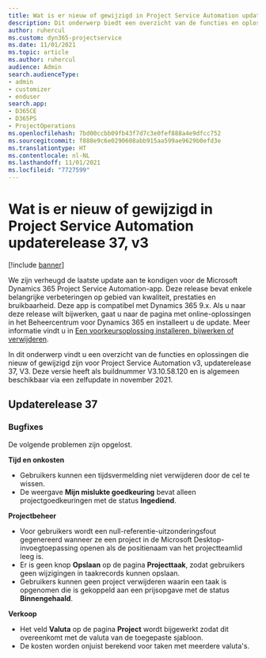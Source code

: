 ```yaml
---
title: Wat is er nieuw of gewijzigd in Project Service Automation updaterelease 37, v3
description: Dit onderwerp biedt een overzicht van de functies en oplossingen die beschikbaar zijn in Update-versie 37, V3 van Microsoft Dynamics 365 Project Service Automation.
author: ruhercul
ms.custom: dyn365-projectservice
ms.date: 11/01/2021
ms.topic: article
ms.author: ruhercul
audience: Admin
search.audienceType:
- admin
- customizer
- enduser
search.app:
- D365CE
- D365PS
- ProjectOperations
ms.openlocfilehash: 7bd00ccbb09fb43f7d7c3e0fef888a4e9dfcc752
ms.sourcegitcommit: f888e9c6e0290608abb915aa599ae9629b0efd3e
ms.translationtype: HT
ms.contentlocale: nl-NL
ms.lasthandoff: 11/01/2021
ms.locfileid: "7727599"
---
```

# <a name="whats-new-or-changed-in-project-service-automation-update-release-37-v3"></a>Wat is er nieuw of gewijzigd in Project Service Automation updaterelease 37, v3

[!include [banner](../includes/psa-now-project-operations.md)]

We zijn verheugd de laatste update aan te kondigen voor de Microsoft Dynamics 365 Project Service Automation-app. Deze release bevat enkele belangrijke verbeteringen op gebied van kwaliteit, prestaties en bruikbaarheid. Deze app is compatibel met Dynamics 365 9.x. Als u naar deze release wilt bijwerken, gaat u naar de pagina met online-oplossingen in het Beheercentrum voor Dynamics 365 en installeert u de update. Meer informatie vindt u in [Een voorkeursoplossing installeren, bijwerken of verwijderen](/power-platform/admin/install-remove-preferred-solution).

In dit onderwerp vindt u een overzicht van de functies en oplossingen die nieuw of gewijzigd zijn voor Project Service Automation v3, updaterelease 37, V3. Deze versie heeft als buildnummer V3.10.58.120 en is algemeen beschikbaar via een zelfupdate in november 2021.

## <a name="update-release-37"></a>Updaterelease 37

### <a name="bug-fixes"></a>Bugfixes

De volgende problemen zijn opgelost.

**Tijd en onkosten**
- Gebruikers kunnen een tijdsvermelding niet verwijderen door de cel te wissen.
- De weergave **Mijn mislukte goedkeuring** bevat alleen projectgoedkeuringen met de status **Ingediend**.

**Projectbeheer**
- Voor gebruikers wordt een null-referentie-uitzonderingsfout gegenereerd wanneer ze een project in de Microsoft Desktop-invoegtoepassing openen als de positienaam van het projectteamlid leeg is.
- Er is geen knop **Opslaan** op de pagina **Projecttaak**, zodat gebruikers geen wijzigingen in taakrecords kunnen opslaan.
- Gebruikers kunnen geen project verwijderen waarin een taak is opgenomen die is gekoppeld aan een prijsopgave met de status **Binnengehaald**.

**Verkoop**
- Het veld **Valuta** op de pagina **Project** wordt bijgewerkt zodat dit overeenkomt met de valuta van de toegepaste sjabloon.
- De kosten worden onjuist berekend voor taken met meerdere valuta's.
